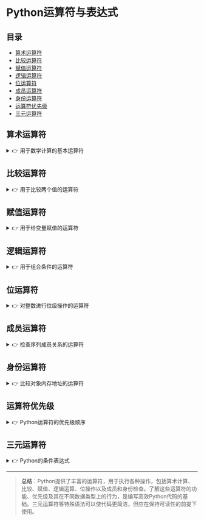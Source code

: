 # Python运算符与表达式

## 目录
- [算术运算符](#算术运算符)
- [比较运算符](#比较运算符)
- [赋值运算符](#赋值运算符)
- [逻辑运算符](#逻辑运算符)
- [位运算符](#位运算符)
- [成员运算符](#成员运算符)
- [身份运算符](#身份运算符)
- [运算符优先级](#运算符优先级)
- [三元运算符](#三元运算符)

## 算术运算符

<details>
<summary>👉 用于数学计算的基本运算符</summary>

Python提供了以下算术运算符：

| 运算符 | 描述 | 示例 |
|------|------|------|
| `+` | 加法 | `10 + 5 = 15` |
| `-` | 减法 | `10 - 5 = 5` |
| `*` | 乘法 | `10 * 5 = 50` |
| `/` | 除法（返回浮点数） | `10 / 5 = 2.0` |
| `//` | 整除（返回整数） | `10 // 3 = 3` |
| `%` | 取模（返回余数） | `10 % 3 = 1` |
| `**` | 幂运算 | `10 ** 2 = 100` |

示例代码：

```python
a = 10
b = 3

# 基本运算
print(a + b)    # 13
print(a - b)    # 7
print(a * b)    # 30
print(a / b)    # 3.3333333333333335
print(a // b)   # 3
print(a % b)    # 1
print(a ** b)   # 1000

# 浮点数运算
x = 3.14
y = 2.0
print(x + y)    # 5.140000000000001
print(x * y)    # 6.28
print(x / y)    # 1.57
print(x // y)   # 1.0

# 复数运算
c1 = 1 + 2j
c2 = 3 - 4j
print(c1 + c2)  # (4-2j)
print(c1 * c2)  # (11+2j)
```

算术运算符也可以用于其他数据类型：

- **字符串**：`+` 用于连接字符串，`*` 用于重复字符串
- **列表**：`+` 用于连接列表，`*` 用于重复列表
- **元组**：`+` 用于连接元组，`*` 用于重复元组

```python
# 字符串操作
str1 = "Hello"
str2 = "World"
print(str1 + " " + str2)  # "Hello World"
print(str1 * 3)           # "HelloHelloHello"

# 列表操作
list1 = [1, 2, 3]
list2 = [4, 5, 6]
print(list1 + list2)      # [1, 2, 3, 4, 5, 6]
print(list1 * 2)          # [1, 2, 3, 1, 2, 3]
```
</details>

## 比较运算符

<details>
<summary>👉 用于比较两个值的运算符</summary>

比较运算符用于比较两个值，返回布尔值（True或False）：

| 运算符 | 描述 | 示例 |
|------|------|------|
| `==` | 等于 | `a == b` |
| `!=` | 不等于 | `a != b` |
| `>` | 大于 | `a > b` |
| `<` | 小于 | `a < b` |
| `>=` | 大于或等于 | `a >= b` |
| `<=` | 小于或等于 | `a <= b` |

示例代码：

```python
a = 10
b = 5

print(a == b)     # False
print(a != b)     # True
print(a > b)      # True
print(a < b)      # False
print(a >= b)     # True
print(a <= b)     # False

# 字符串比较（按照字典顺序进行比较）
str1 = "apple"
str2 = "banana"
print(str1 == str2)  # False
print(str1 != str2)  # True
print(str1 < str2)   # True（字典顺序中，'a'在'b'之前）
print(str1 > str2)   # False

# 其他数据类型比较
print([1, 2] == [1, 2])        # True
print([1, 2] == [2, 1])        # False
print((1, 2) == (1, 2))        # True
print({'a': 1} == {'a': 1})    # True
```

Python的比较运算符可以进行链式比较：

```python
x = 5
print(1 < x < 10)     # True，等价于 1 < x and x < 10
print(10 > x <= 5)    # True，等价于 10 > x and x <= 5
print(1 < x > 3 < 7)  # True，等价于 1 < x and x > 3 and 3 < 7
```

</details>

## 赋值运算符

<details>
<summary>👉 用于给变量赋值的运算符</summary>

Python提供了多种赋值运算符，用于简化变量赋值操作：

| 运算符 | 描述 | 等价表达式 |
|------|------|------|
| `=` | 简单赋值 | `a = b` |
| `+=` | 加法赋值 | `a = a + b` |
| `-=` | 减法赋值 | `a = a - b` |
| `*=` | 乘法赋值 | `a = a * b` |
| `/=` | 除法赋值 | `a = a / b` |
| `//=` | 整除赋值 | `a = a // b` |
| `%=` | 取模赋值 | `a = a % b` |
| `**=` | 幂赋值 | `a = a ** b` |
| `&=` | 按位与赋值 | `a = a & b` |
| `\|=` | 按位或赋值 | `a = a \| b` |
| `^=` | 按位异或赋值 | `a = a ^ b` |
| `>>=` | 右移赋值 | `a = a >> b` |
| `<<=` | 左移赋值 | `a = a << b` |

示例代码：

```python
# 基本赋值
a = 10

# 复合赋值
a += 5        # 等价于 a = a + 5
print(a)      # 15

a -= 3        # 等价于 a = a - 3
print(a)      # 12

a *= 2        # 等价于 a = a * 2
print(a)      # 24

a /= 4        # 等价于 a = a / 4
print(a)      # 6.0

a //= 2       # 等价于 a = a // 2
print(a)      # 3.0

a %= 2        # 等价于 a = a % 2
print(a)      # 1.0

# 字符串和列表的复合赋值
s = "Hello"
s += " World"  # 等价于 s = s + " World"
print(s)       # "Hello World"

lst = [1, 2]
lst += [3, 4]  # 等价于 lst = lst + [3, 4]
print(lst)     # [1, 2, 3, 4]

# 位运算赋值（后文会详细介绍位运算）
b = 5          # 二进制: 101
b &= 3         # 二进制: 101 & 011 = 001
print(b)       # 1
```

Python还支持**多重赋值**和**解包赋值**：

```python
# 多重赋值
x = y = z = 0
print(x, y, z)  # 0 0 0

# 解包赋值
a, b = 1, 2
print(a, b)     # 1 2

# 交换变量值
a, b = b, a
print(a, b)     # 2 1

# 列表解包
lst = [1, 2, 3]
x, y, z = lst
print(x, y, z)  # 1 2 3

# 使用*收集剩余元素
first, *rest = [1, 2, 3, 4, 5]
print(first)    # 1
print(rest)     # [2, 3, 4, 5]

*front, last = [1, 2, 3, 4, 5]
print(front)    # [1, 2, 3, 4]
print(last)     # 5
```
</details>

## 逻辑运算符

<details>
<summary>👉 用于组合条件的运算符</summary>

Python提供了三个逻辑运算符，用于组合条件：

| 运算符 | 描述 | 示例 |
|------|------|------|
| `and` | 逻辑与（两边都为True，结果才为True） | `a and b` |
| `or` | 逻辑或（两边有一个为True，结果就为True） | `a or b` |
| `not` | 逻辑非（取反，True变False，False变True） | `not a` |

示例代码：

```python
a = True
b = False

# 基本逻辑运算
print(a and b)  # False
print(a or b)   # True
print(not a)    # False
print(not b)    # True

# 复合逻辑运算
print((a and b) or (not b))  # True
print(not (a or b))          # False

# 使用非布尔值
# 在逻辑运算中，Python将以下值视为False：
# - False
# - None
# - 0（零）
# - 空字符串''、空列表[]、空元组()、空字典{}、空集合set()
# 其他值均视为True

print([] and {})       # []（短路求值，返回第一个为False的值）
print([1, 2] and {})   # {}（短路求值，返回第一个为False的值）
print([1, 2] and {1})  # {1}（两个值都为True，返回第二个值）

print([] or {})        # {}（两个值都为False，返回第二个值）
print([1, 2] or {})    # [1, 2]（短路求值，返回第一个为True的值）
print(0 or "Hello")    # "Hello"（短路求值，返回第一个为True的值）
```

### 短路求值

Python的逻辑运算符使用"短路求值"（Short-circuit Evaluation）策略：

- 对于 `and`，如果第一个值为假，则不再评估第二个值，直接返回第一个值；如果第一个值为真，则返回第二个值
- 对于 `or`，如果第一个值为真，则不再评估第二个值，直接返回第一个值；如果第一个值为假，则返回第二个值

这一特性可以用于实现条件式赋值和判断：

```python
# 短路求值的实际应用

# 1. 设置默认值
name = user_name or "Guest"  # 如果user_name为空，则使用"Guest"

# 2. 条件执行
x = 10
x > 0 and print("x is positive")  # 只有当x>0时才执行print

# 3. 避免错误
dct = {"key": "value"}
result = dct.get("missing_key") or "Default"  # 避免键不存在错误
```
</details>

## 位运算符

<details>
<summary>👉 对整数进行位级操作的运算符</summary>

位运算符对整数的二进制位进行操作：

| 运算符 | 描述 | 示例 |
|------|------|------|
| `&` | 按位与：对应位都为1，结果为1，否则为0 | `a & b` |
| `\|` | 按位或：对应位有一个为1，结果为1，否则为0 | `a \| b` |
| `^` | 按位异或：对应位不同为1，相同为0 | `a ^ b` |
| `~` | 按位取反：0变1，1变0 | `~a` |
| `<<` | 左移：向左移动指定位数，右侧补0 | `a << n` |
| `>>` | 右移：向右移动指定位数，左侧补0（正数）或1（负数） | `a >> n` |

示例代码：

```python
a = 60  # 二进制: 0011 1100
b = 13  # 二进制: 0000 1101

# 按位运算
print(a & b)   # 12 (0000 1100)
print(a | b)   # 61 (0011 1101)
print(a ^ b)   # 49 (0011 0001)
print(~a)      # -61 (补码表示)

# 移位操作
print(a << 2)  # 240 (1111 0000)
print(a >> 2)  # 15 (0000 1111)
```

### 位运算的应用

位运算在某些场景下非常有用：

1. **标志位处理**：用一个整数表示多个布尔标志

```python
# 定义标志位
READ = 1      # 0001
WRITE = 2     # 0010
EXECUTE = 4   # 0100
DELETE = 8    # 1000

# 设置权限（组合标志位）
permission = READ | WRITE  # 0011 (3)

# 检查权限
has_read = permission & READ  # 如果结果非零，表示有读权限
has_execute = permission & EXECUTE  # 结果为零，表示没有执行权限

# 添加权限
permission |= EXECUTE  # 添加执行权限 (0111)

# 移除权限
permission &= ~WRITE  # 移除写权限 (0101)

# 切换权限
permission ^= READ  # 切换读权限 (0100)
```

2. **位掩码**：用于提取特定位

```python
value = 0xABCD  # 十六进制表示
mask = 0xFF00   # 掩码，提取高字节

high_byte = (value & mask) >> 8  # 提取高字节 (0xAB)
```

3. **算术运算优化**

```python
# 乘以2的幂
n = 5
result = n << 3  # 相当于 n * 8，结果为40

# 除以2的幂
n = 64
result = n >> 2  # 相当于 n // 4，结果为16
```
</details>

## 成员运算符

<details>
<summary>👉 检查序列成员关系的运算符</summary>

Python提供了两个成员运算符，用于检查一个值是否存在于序列中：

| 运算符 | 描述 | 示例 |
|------|------|------|
| `in` | 如果在指定序列中找到值，返回True | `x in sequence` |
| `not in` | 如果在指定序列中没有找到值，返回True | `x not in sequence` |

这些运算符可用于多种数据类型：

```python
# 列表
fruits = ['apple', 'banana', 'cherry']
print('apple' in fruits)      # True
print('orange' in fruits)     # False
print('orange' not in fruits) # True

# 元组
colors = ('red', 'green', 'blue')
print('green' in colors)      # True
print('yellow' not in colors) # True

# 字符串
text = "Hello, World!"
print('Hello' in text)        # True
print('Python' in text)       # False

# 字典（检查键）
person = {'name': 'Alice', 'age': 25}
print('name' in person)       # True
print('gender' in person)     # False

# 集合
numbers = {1, 2, 3, 4}
print(3 in numbers)           # True
print(5 not in numbers)       # True
```

### 成员运算符的性能特性

不同数据类型的成员检查性能是不同的：

- **列表和元组**：时间复杂度为O(n)，随着元素增加，检查时间线性增加
- **字典和集合**：时间复杂度为O(1)，查找速度不受元素数量影响
- **字符串**：使用KMP算法等，通常为O(n+m)，其中n是字符串长度，m是要查找的子串长度

对于大量数据的成员检查，建议使用集合或字典：

```python
# 低效方式（使用列表）
users_list = ['user1', 'user2', ..., 'user10000']
if 'user9999' in users_list:  # 需要遍历大部分列表
    print("Found")

# 高效方式（使用集合）
users_set = {'user1', 'user2', ..., 'user10000'}
if 'user9999' in users_set:  # 几乎瞬时完成
    print("Found")
```
</details>

## 身份运算符

<details>
<summary>👉 比较对象内存地址的运算符</summary>

Python提供了两个身份运算符，用于比较两个对象是否是同一个对象（指向同一内存位置）：

| 运算符 | 描述 | 示例 |
|------|------|------|
| `is` | 如果两个变量指向同一个对象，返回True | `x is y` |
| `is not` | 如果两个变量指向不同对象，返回True | `x is not y` |

身份运算符与相等运算符（`==`）的区别：
- `is` 比较两个对象的标识（内存地址）
- `==` 比较两个对象的值

示例代码：

```python
# 基本用法
a = [1, 2, 3]
b = [1, 2, 3]
c = a

print(a == b)      # True（值相等）
print(a is b)      # False（不是同一个对象）
print(a is c)      # True（是同一个对象）
print(a is not b)  # True（不是同一个对象）

# 使用id()函数查看对象的内存地址
print(id(a))       # 例如：4303029896
print(id(b))       # 例如：4302922952
print(id(c))       # 与a相同，例如：4303029896

# None的比较
x = None
print(x is None)         # True（推荐）
print(x == None)         # True（不推荐）
```

### Python的对象缓存机制

Python对某些对象进行缓存，这会影响`is`的结果：

```python
# 小整数缓存（通常-5到256之间的整数会被缓存）
a = 5
b = 5
print(a is b)  # True（指向同一个缓存对象）

large_a = 1000
large_b = 1000
print(large_a is large_b)  # 可能是False（取决于Python实现）

# 字符串驻留机制（简单字符串可能被缓存）
s1 = "hello"
s2 = "hello"
print(s1 is s2)  # 通常是True

# 复杂字符串不会被驻留
complex_s1 = "hello " + "world"
complex_s2 = "hello world"
print(complex_s1 is complex_s2)  # 可能是False
```

### 最佳实践

- 使用`is`比较对象身份，特别是与`None`、`True`或`False`比较时
- 使用`==`比较值
- 不要依赖Python的缓存机制，可能会因Python实现而异
</details>

## 运算符优先级

<details>
<summary>👉 Python运算符的优先级顺序</summary>

Python运算符按照优先级从高到低的顺序如下：

| 运算符 | 描述 |
|--------|------|
| `()` | 括号 |
| `**` | 指数 |
| `+x`, `-x`, `~x` | 一元加、一元减、按位取反 |
| `*`, `/`, `//`, `%` | 乘、除、整除、取模 |
| `+`, `-` | 加、减 |
| `<<`, `>>` | 左移、右移 |
| `&` | 按位与 |
| `^` | 按位异或 |
| `\|` | 按位或 |
| `==`, `!=`, `>`, `>=`, `<`, `<=`, `is`, `is not`, `in`, `not in` | 比较、身份、成员运算符 |
| `not` | 逻辑非 |
| `and` | 逻辑与 |
| `or` | 逻辑或 |
| `:=` | 海象运算符（赋值表达式，Python 3.8+） |

示例代码：

```python
# 运算符优先级示例
result = 2 + 3 * 4       # 14 (3*4=12, 2+12=14)
result = (2 + 3) * 4     # 20 (括号优先：2+3=5, 5*4=20)

result = 4 ** 2 * 3      # 48 (4**2=16, 16*3=48)
result = 4 ** (2 * 3)    # 4096 (2*3=6, 4**6=4096)

result = 15 / 3 // 2     # 2.0 (15/3=5.0, 5.0//2=2.0)
result = 15 / (3 // 2)   # 15.0 (3//2=1, 15/1=15.0)

result = 1 + 2 > 3 and 4 < 5  # True ((1+2>3)=False, (4<5)=True, False and True = False)
result = (1 + 2 > 3) and (4 < 5)  # False (同上，但括号使表达式更清晰)
```

### 使用括号增强可读性

即使不需要改变计算顺序，使用括号也可以使表达式更易读：

```python
# 不使用括号（难以理解）
result = a and b or c and d or e and f

# 使用括号（更易理解）
result = ((a and b) or (c and d) or (e and f))
```

</details>

## 三元运算符

<details>
<summary>👉 Python的条件表达式</summary>

Python提供了三元条件运算符（也称为条件表达式），用于编写简洁的条件语句：

```
value_if_true if condition else value_if_false
```

示例代码：

```python
# 基本用法
x = 10
result = "Positive" if x > 0 else "Non-positive"
print(result)  # "Positive"

# 等价的if-else语句
if x > 0:
    result = "Positive"
else:
    result = "Non-positive"

# 嵌套条件表达式
y = 0
result = "Positive" if y > 0 else ("Zero" if y == 0 else "Negative")
print(result)  # "Zero"

# 等价的if-elif-else语句
if y > 0:
    result = "Positive"
elif y == 0:
    result = "Zero"
else:
    result = "Negative"
```

### 常见应用场景

1. **赋值时的条件判断**

```python
# 获取绝对值
abs_x = x if x >= 0 else -x

# 获取最大值
max_value = a if a > b else b
```

2. **列表推导式中使用**

```python
numbers = [1, -2, 3, -4, 5]
abs_numbers = [n if n >= 0 else -n for n in numbers]
print(abs_numbers)  # [1, 2, 3, 4, 5]

# 筛选和转换
filtered = [n if n > 0 else 0 for n in numbers]
print(filtered)  # [1, 0, 3, 0, 5]
```

3. **函数参数默认值**

```python
def greet(name, greeting=None):
    # 如果未提供greeting，则使用默认值
    msg = greeting if greeting else "Hello"
    return f"{msg}, {name}!"

print(greet("Alice"))             # "Hello, Alice!"
print(greet("Bob", "Welcome"))    # "Welcome, Bob!"
```

### 三元运算符的限制

- 过度嵌套会降低代码可读性
- 不适合复杂的条件逻辑
- 不能执行多条语句（只能返回值）

```python
# 不推荐：嵌套过深
result = a if a > 0 else (b if b > 0 else (c if c > 0 else d))

# 更好的方式：使用常规if-elif-else
if a > 0:
    result = a
elif b > 0:
    result = b
elif c > 0:
    result = c
else:
    result = d
```
</details>

---

> **总结**：Python提供了丰富的运算符，用于执行各种操作，包括算术计算、比较、赋值、逻辑运算、位操作以及成员和身份检查。了解这些运算符的功能、优先级及其在不同数据类型上的行为，是编写高效Python代码的基础。三元运算符等特殊语法可以使代码更简洁，但应在保持可读性的前提下使用。 